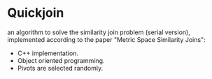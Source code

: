 Quickjoin
=========

an algorithm to solve the similarity join problem (serial version), implemented according to the paper "Metric Space Similarity Joins":
* C++ implementation.
* Object oriented programming.
* Pivots are selected randomly.
